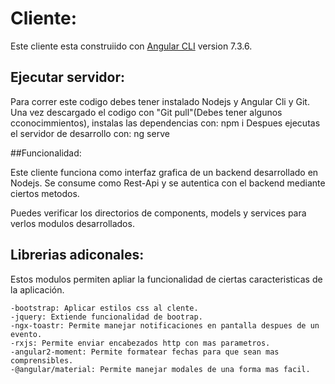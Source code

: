 # Cliente:

Este cliente esta construiido con [Angular CLI](https://github.com/angular/angular-cli) version 7.3.6.

## Ejecutar servidor:

Para correr este codigo debes tener instalado  Nodejs y Angular Cli y Git.
Una vez descargado el codigo con "Git pull"(Debes tener algunos cconocimmientos), instalas las dependencias con:
    npm i
Despues ejecutas el servidor de desarrollo con:
    ng serve

##Funcionalidad:

Este cliente funciona como interfaz grafica de un backend desarrollado en Nodejs. Se consume como Rest-Api y
se autentica con el backend mediante ciertos metodos.

Puedes verificar los directorios  de components, models y services para verlos modulos desarrollados.

## Librerias adiconales:

Estos modulos permiten apliar la funcionalidad de ciertas caracteristicas de la aplicación.

    -bootstrap: Aplicar estilos css al clente.
    -jquery: Extiende funcionalidad de bootrap.
    -ngx-toastr: Permite manejar notificaciones en pantalla despues de un evento.
    -rxjs: Permite enviar encabezados http con mas parametros.
    -angular2-moment: Permite formatear fechas para que sean mas comprensibles.
    -@angular/material: Permite manejar modales de una forma mas facil.
